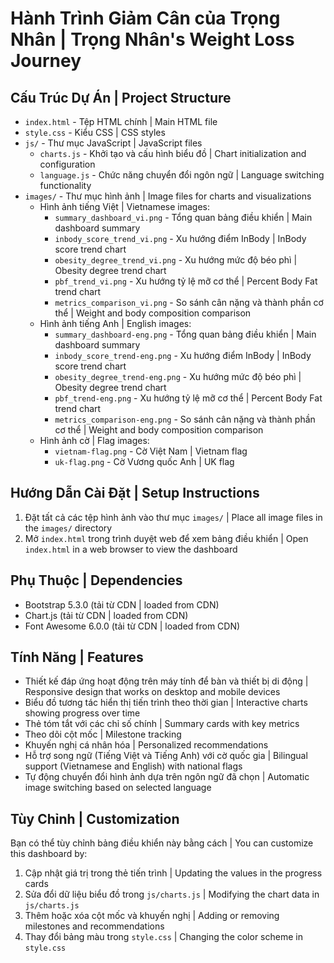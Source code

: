 # Hành Trình Giảm Cân của Trọng Nhân | Trọng Nhân's Weight Loss Journey

## Cấu Trúc Dự Án | Project Structure
- `index.html` - Tệp HTML chính | Main HTML file
- `style.css` - Kiểu CSS | CSS styles
- `js/` - Thư mục JavaScript | JavaScript files
  - `charts.js` - Khởi tạo và cấu hình biểu đồ | Chart initialization and configuration
  - `language.js` - Chức năng chuyển đổi ngôn ngữ | Language switching functionality
- `images/` - Thư mục hình ảnh | Image files for charts and visualizations
  - Hình ảnh tiếng Việt | Vietnamese images:
    - `summary_dashboard_vi.png` - Tổng quan bảng điều khiển | Main dashboard summary
    - `inbody_score_trend_vi.png` - Xu hướng điểm InBody | InBody score trend chart
    - `obesity_degree_trend_vi.png` - Xu hướng mức độ béo phì | Obesity degree trend chart
    - `pbf_trend_vi.png` - Xu hướng tỷ lệ mỡ cơ thể | Percent Body Fat trend chart
    - `metrics_comparison_vi.png` - So sánh cân nặng và thành phần cơ thể | Weight and body composition comparison
  - Hình ảnh tiếng Anh | English images:
    - `summary_dashboard-eng.png` - Tổng quan bảng điều khiển | Main dashboard summary
    - `inbody_score_trend-eng.png` - Xu hướng điểm InBody | InBody score trend chart
    - `obesity_degree_trend-eng.png` - Xu hướng mức độ béo phì | Obesity degree trend chart
    - `pbf_trend-eng.png` - Xu hướng tỷ lệ mỡ cơ thể | Percent Body Fat trend chart
    - `metrics_comparison-eng.png` - So sánh cân nặng và thành phần cơ thể | Weight and body composition comparison
  - Hình ảnh cờ | Flag images:
    - `vietnam-flag.png` - Cờ Việt Nam | Vietnam flag
    - `uk-flag.png` - Cờ Vương quốc Anh | UK flag

## Hướng Dẫn Cài Đặt | Setup Instructions
1. Đặt tất cả các tệp hình ảnh vào thư mục `images/` | Place all image files in the `images/` directory
2. Mở `index.html` trong trình duyệt web để xem bảng điều khiển | Open `index.html` in a web browser to view the dashboard

## Phụ Thuộc | Dependencies
- Bootstrap 5.3.0 (tải từ CDN | loaded from CDN)
- Chart.js (tải từ CDN | loaded from CDN)
- Font Awesome 6.0.0 (tải từ CDN | loaded from CDN)

## Tính Năng | Features
- Thiết kế đáp ứng hoạt động trên máy tính để bàn và thiết bị di động | Responsive design that works on desktop and mobile devices
- Biểu đồ tương tác hiển thị tiến trình theo thời gian | Interactive charts showing progress over time
- Thẻ tóm tắt với các chỉ số chính | Summary cards with key metrics
- Theo dõi cột mốc | Milestone tracking
- Khuyến nghị cá nhân hóa | Personalized recommendations
- Hỗ trợ song ngữ (Tiếng Việt và Tiếng Anh) với cờ quốc gia | Bilingual support (Vietnamese and English) with national flags
- Tự động chuyển đổi hình ảnh dựa trên ngôn ngữ đã chọn | Automatic image switching based on selected language

## Tùy Chỉnh | Customization
Bạn có thể tùy chỉnh bảng điều khiển này bằng cách | You can customize this dashboard by:
1. Cập nhật giá trị trong thẻ tiến trình | Updating the values in the progress cards
2. Sửa đổi dữ liệu biểu đồ trong `js/charts.js` | Modifying the chart data in `js/charts.js`
3. Thêm hoặc xóa cột mốc và khuyến nghị | Adding or removing milestones and recommendations
4. Thay đổi bảng màu trong `style.css` | Changing the color scheme in `style.css`
